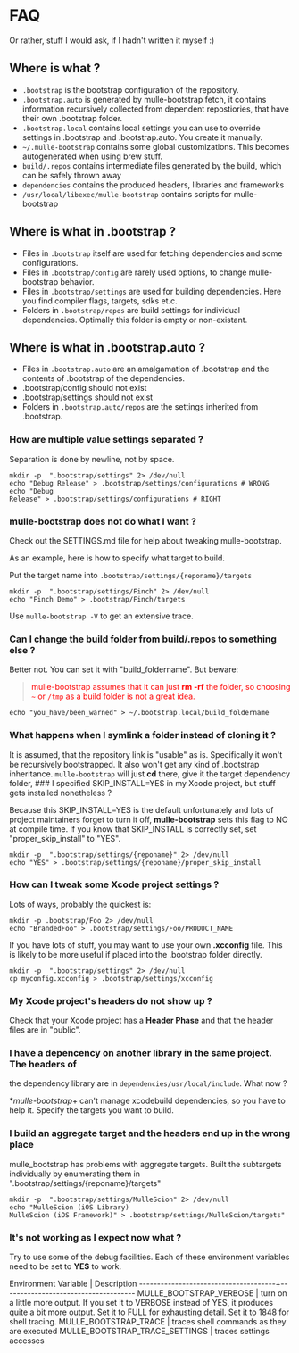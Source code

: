 # FAQ

Or rather, stuff I would ask, if I hadn't written it myself :)

## Where is what ?

* `.bootstrap` is the bootstrap configuration of the repository.
* `.bootstrap.auto` is generated by mulle-bootstrap fetch, it contains
information recursively collected from dependent repostiories, that have their
own .bootstrap folder.
* `.bootstrap.local` contains local settings you can use to override settings
in .bootstrap and .bootstrap.auto. You create it manually.
* `~/.mulle-bootstrap` contains some global customizations. This becomes
autogenerated when using brew stuff.
* `build/.repos` contains intermediate files generated by the build, which can
be safely thrown away
* `dependencies` contains the produced headers, libraries and frameworks
* `/usr/local/libexec/mulle-bootstrap` contains scripts for mulle-bootstrap


## Where is what in .bootstrap ?

* Files in `.bootstrap` itself are used for fetching dependencies and some
configurations.
* Files in `.bootstrap/config` are rarely used options, to change
mulle-bootstrap behavior.
* Files in `.bootstrap/settings` are used for building dependencies. Here you
find compiler flags, targets, sdks et.c.
* Folders in `.bootstrap/repos` are build settings for individual
dependencies. Optimally this folder is empty or non-existant.

## Where is what in .bootstrap.auto ?

* Files in `.bootstrap.auto` are an amalgamation of .bootstrap and the contents of
.bootstrap of the dependencies.
* .bootstrap/config should not exist
* .bootstrap/settings should not exist
* Folders in `.bootstrap.auto/repos` are the settings inherited from
.bootstrap.


### How are multiple value settings separated ?

Separation is done by newline, not by space.

```console
mkdir -p  ".bootstrap/settings" 2> /dev/null
echo "Debug Release" > .bootstrap/settings/configurations # WRONG
echo "Debug
Release" > .bootstrap/settings/configurations # RIGHT
```


### mulle-bootstrap does not do what I want  ?

Check out the SETTINGS.md file for help  about tweaking  mulle-bootstrap.

As an example, here is how to specify what target to build.

Put the target name into `.bootstrap/settings/{reponame}/targets`

```console
mkdir -p  ".bootstrap/settings/Finch" 2> /dev/null
echo "Finch Demo" > .bootstrap/Finch/targets
```

Use `mulle-bootstrap -V` to get an extensive trace.


### Can I change the build folder from build/.repos to something else  ?

Better not. You can set it with "build_foldername".
But beware:

><font color=red>mulle-bootstrap assumes that it can just **rm -rf** the folder,
so choosing `~` or `/tmp` as a build folder is not a great idea.</font>

```console
echo "you_have/been_warned" > ~/.bootstrap.local/build_foldername
```

### What happens when I symlink a folder instead of cloning it ?

It is assumed, that the repository link is "usable" as is. Specifically it won't
be recursively bootstrapped. It also won't get any kind of .bootstrap
inheritance. `mulle-bootstrap` will just **cd** there, give it the target
dependency folder, ### I specified SKIP_INSTALL=YES in my Xcode project, but
stuff gets installed nonetheless ?

Because this SKIP_INSTALL=YES is the default unfortunately and lots of project
maintainers forget to turn it off, **mulle-bootstrap** sets this flag to NO at
compile time. If you know that SKIP_INSTALL is correctly set, set
"proper_skip_install" to "YES".

```console
mkdir -p  ".bootstrap/settings/{reponame}" 2> /dev/null
echo "YES" > .bootstrap/settings/{reponame}/proper_skip_install
```

### How can I tweak some Xcode project settings ?

Lots of ways, probably the quickest is:

```console
mkdir -p .bootstrap/Foo 2> /dev/null
echo "BrandedFoo" > .bootstrap/settings/Foo/PRODUCT_NAME
```

If you have lots of stuff, you may want to use your own **.xcconfig** file. This
is likely to be more useful if placed into the .bootstrap folder directly.

```console
mkdir -p  ".bootstrap/settings" 2> /dev/null
cp myconfig.xcconfig > .bootstrap/settings/xcconfig
```


### My Xcode project's headers do not show up ?

Check that your Xcode project has a **Header Phase** and that the header files
are in "public".

### I have a depencency on another library in the same project. The headers of
the dependency library are in `dependencies/usr/local/include`. What now ?

**mulle-bootstrap*+ can't manage xcodebuild dependencies, so you have to help
it. Specify the targets you want to build.


### I build an aggregate target and the headers end up in the wrong place

mulle_bootstrap has problems with aggregate targets. Built the subtargets
individually by enumerating them in ".bootstrap/settings/{reponame}/targets"


```console
mkdir -p  ".bootstrap/settings/MulleScion" 2> /dev/null
echo "MulleScion (iOS Library)
MulleScion (iOS Framework)" > .bootstrap/settings/MulleScion/targets"
```

### It's not working as I expect now what ?

Try to use some of the debug facilities. Each of these environment variables need to be
set to **YES** to work.

Environment Variable                  | Description
--------------------------------------+-------------------------------------
MULLE_BOOTSTRAP_VERBOSE               | turn on a little more output. If you set it to VERBOSE instead of YES, it produces quite a bit more output. Set it to FULL for exhausting detail.  Set it to 1848 for shell tracing.
MULLE_BOOTSTRAP_TRACE                 | traces shell commands as they are executed
MULLE_BOOTSTRAP_TRACE_SETTINGS        | traces settings accesses




